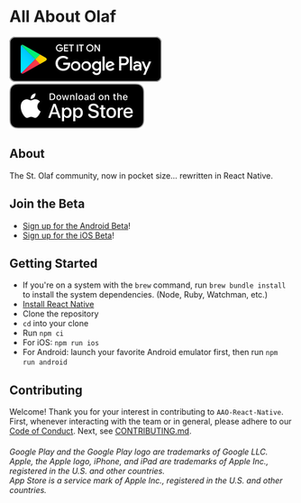 # All About Olaf

[![Get it on Google Play](images/readme/get_google_play.svg)](https://play.google.com/store/apps/details?id=com.allaboutolaf)
[![Download on the App Store](images/readme/get_app_store.svg)](https://itunes.apple.com/us/app/all-about-olaf/id938588319)

## About

The St. Olaf community, now in pocket size… rewritten in React Native.

## Join the Beta

- [Sign up for the Android Beta](https://play.google.com/apps/testing/com.allaboutolaf)!
- [Sign up for the iOS Beta](https://testflight.apple.com/join/3KFbWHU8)!

## Getting Started

- If you're on a system with the `brew` command, run `brew bundle install` to install the system dependencies. (Node, Ruby, Watchman, etc.)
- [Install React Native](http://facebook.github.io/react-native/docs/getting-started.html#content)
- Clone the repository
- `cd` into your clone
- Run `npm ci`
- For iOS: `npm run ios`
- For Android: launch your favorite Android emulator first, then run `npm run android`

## Contributing

Welcome!
Thank you for your interest in contributing to `AAO-React-Native`.
First, whenever interacting with the team or in general, please adhere to our [Code of Conduct](/CODE_OF_CONDUCT.md).
Next, see [CONTRIBUTING.md](CONTRIBUTING.md).

<h6>Google Play and the Google Play logo are trademarks of Google LLC.<br>Apple, the Apple logo, iPhone, and iPad are trademarks of Apple Inc., registered in the U.S. and other countries.<br>App Store is a service mark of Apple Inc., registered in the U.S. and other countries.</h6>
